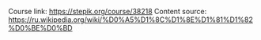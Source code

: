 Course link: https://stepik.org/course/38218
Content source: https://ru.wikipedia.org/wiki/%D0%A5%D1%8C%D1%8E%D1%81%D1%82%D0%BE%D0%BD

